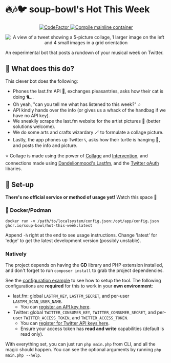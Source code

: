 # 🔥🎶🐦 soup-bowl's Hot This Week
<p align="center">
 <a href="https://www.codefactor.io/repository/github/soup-bowl/hot-this-week">
  <img src="https://www.codefactor.io/repository/github/soup-bowl/hot-this-week/badge" alt="CodeFactor"/>
 </a>
 <a href="https://github.com/soup-bowl/hot-this-week/actions/workflows/docker-image-main.yml">
  <img src="https://github.com/soup-bowl/hot-this-week/actions/workflows/docker-image-main.yml/badge.svg" alt="Compile mainline container"/>
 </a>
</p>

<p align="center">
 <img src="https://user-images.githubusercontent.com/11209477/145074448-0894535e-5438-4fed-98d3-975584994590.png" alt="A view of a tweet showing a 5-picture collage, 1 larger image on the left and 4 small images in a grid orientation"/>
</p>

An experimental bot that posts a rundown of your musical week on Twitter.

## 🤔 What does this do?
This clever bot does the following:
* Phones the last.fm API 📲, exchanges pleasantries, asks how their cat is doing 🐈...
* Oh yeah, "can you tell me what <user> has listened to this week?" 🎶
* API kindly hands over the info (or gives us a whack of the handbag if we have no API key).
* We sneakily scrape the last.fm website for the artist pictures 🤫 (better solutions welcome).
* We do some arts and crafts wizardary 🪄 to formulate a collage picture.
* Lastly, the app phones up Twitter 📞, asks how their turtle is hanging 🐢, and posts the info and picture.

⭐ Collage is made using the power of [Collage][tzsk/collage] and [Intervention][intervention], and connections made using [Dandelionmood's Lastfm][dandelionmood/lastfm], and the [Twitter oAuth][abraham/twitteroauth] libaries.

## 🚀 Set-up
**There's no official service or method of usage yet!** Watch this space 👀
 
### 🐋 Docker/Podman
```
docker run -v /path/to/localsystem/config.json:/opt/app/config.json ghcr.io/soup-bowl/hot-this-week:latest
```
Append `-h` right at the end to see usage instructions. Change 'latest' for 'edge' to get the latest development version (possibly unstable).

### Natively

The project depends on having the **GD** library and PHP extension installed, and don't forget to run `composer install` to grab the project dependencies.
 
See the [configuration example](/config.json.example) to see how to setup the tool. The following configurations are **required** for this to work in your **own environment**:

* last.fm: global `LASTFM_KEY`, `LASTFM_SECRET`, and per-user `LASTFM_SCAN_USER_NAME`.
  * You can [register an API key here](https://www.last.fm/api/account/create).
* Twitter: global `TWITTER_CONSUMER_KEY`, `TWITTER_CONSUMER_SECRET`, and per-user `TWITTER_ACCESS_TOKEN`, and `TWITTER_ACCESS_TOKEN`.
  * You can [register for Twitter API keys here](https://developer.twitter.com/en/portal/dashboard).
  * Ensure your access token has **read and write** capabilities (default is read only).

With everything set, you can just run `php main.php` from CLI, and all the magic should happen. You can see the optional arguments by running `php main.php --help`.

[dandelionmood/lastfm]: https://github.com/dandelionmood/php-lastfm
[abraham/twitteroauth]: https://twitteroauth.com/
[tzsk/collage]: https://github.com/tzsk/collage
[intervention]: http://image.intervention.io/
